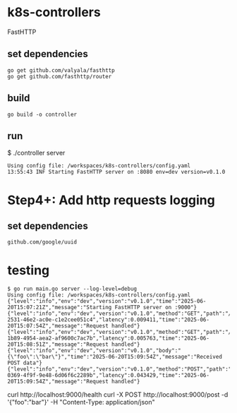 # k8s-controllers
FastHTTP

## set dependencies
```
go get github.com/valyala/fasthttp
go get github.com/fasthttp/router
```
## build
```
go build -o controller
```

## run
$ ./controller server
```
Using config file: /workspaces/k8s-controllers/config.yaml
13:55:43 INF Starting FastHTTP server on :8080 env=dev version=v0.1.0
```



# Step4+: Add http requests logging
## set dependencies
```
github.com/google/uuid
```
# testing
```
$ go run main.go server --log-level=debug
Using config file: /workspaces/k8s-controllers/config.yaml
{"level":"info","env":"dev","version":"v0.1.0","time":"2025-06-20T15:07:21Z","message":"Starting FastHTTP server on :9000"}
{"level":"info","env":"dev","version":"v0.1.0","method":"GET","path":"/health","remote_ip":"127.0.0.1","request_id":"da8b15ca-2531-46e2-ac0e-c1e2cee051c4","latency":0.009411,"time":"2025-06-20T15:07:54Z","message":"Request handled"}
{"level":"info","env":"dev","version":"v0.1.0","method":"GET","path":"/health","remote_ip":"127.0.0.1","request_id":"4aef3c35-1b89-4954-aea2-af9600c7ac7b","latency":0.005763,"time":"2025-06-20T15:08:51Z","message":"Request handled"}
{"level":"info","env":"dev","version":"v0.1.0","body":"{\"foo\":\"bar\"}","time":"2025-06-20T15:09:54Z","message":"Received POST data"}
{"level":"info","env":"dev","version":"v0.1.0","method":"POST","path":"/post","remote_ip":"127.0.0.1","request_id":"fcd4d4ae-0369-4f9f-9e48-6d06f6c2289b","latency":0.043429,"time":"2025-06-20T15:09:54Z","message":"Request handled"}
```

curl  http://localhost:9000/health
curl -X POST http://localhost:9000/post -d '{"foo":"bar"}' -H "Content-Type: application/json"